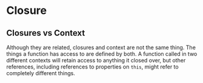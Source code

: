 # Closure

## Closures vs Context

Although they are related, closures and context are not the same thing. The things a function has access to are defined by both. A function called in two different contexts will retain access to anything it closed over, but other references, including references to properties on `this`, might refer to completely different things.

